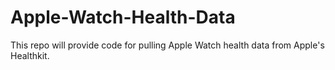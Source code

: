 # Apple-Watch-Health-Data
This repo will provide code for pulling Apple Watch health data from Apple's Healthkit.
